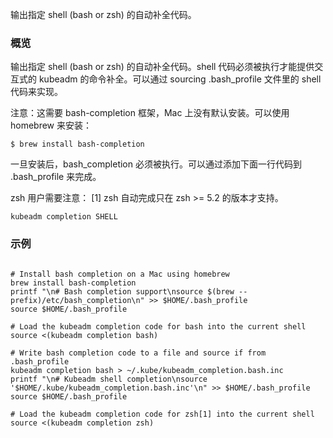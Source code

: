 
<!--
Output shell completion code for the specified shell (bash or zsh).
-->
输出指定 shell (bash or zsh) 的自动补全代码。

<!--
### Synopsis
-->
### 概览



<!--
Output shell completion code for the specified shell (bash or zsh).
The shell code must be evaluated to provide interactive
completion of kubeadm commands. This can be done by sourcing it from
the .bash_profile.
-->
输出指定 shell (bash or zsh) 的自动补全代码。shell 代码必须被执行才能提供交互式的 kubeadm 的命令补全。可以通过 sourcing .bash_profile 文件里的 shell 代码来实现。

<!--
Note: this requires the bash-completion framework, which is not installed
by default on Mac. This can be installed by using homebrew:

    $ brew install bash-completion
-->
注意：这需要 bash-completion 框架，Mac 上没有默认安装。可以使用 homebrew 来安装：

    $ brew install bash-completion

<!--
Once installed, bash_completion must be evaluated. This can be done by adding the
following line to the .bash_profile

    $ source $(brew --prefix)/etc/bash_completion
-->
一旦安装后，bash_completion 必须被执行。可以通过添加下面一行代码到 .bash_profile 来完成。


<!--
Note for zsh users: [1] zsh completions are only supported in versions of zsh >= 5.2
-->
zsh 用户需要注意： [1] zsh 自动完成只在 zsh >= 5.2 的版本才支持。

```
kubeadm completion SHELL
```

<!--
### Examples
-->
### 示例


```

# Install bash completion on a Mac using homebrew
brew install bash-completion
printf "\n# Bash completion support\nsource $(brew --prefix)/etc/bash_completion\n" >> $HOME/.bash_profile
source $HOME/.bash_profile

# Load the kubeadm completion code for bash into the current shell
source <(kubeadm completion bash)

# Write bash completion code to a file and source if from .bash_profile
kubeadm completion bash > ~/.kube/kubeadm_completion.bash.inc
printf "\n# Kubeadm shell completion\nsource '$HOME/.kube/kubeadm_completion.bash.inc'\n" >> $HOME/.bash_profile
source $HOME/.bash_profile

# Load the kubeadm completion code for zsh[1] into the current shell
source <(kubeadm completion zsh)
```

